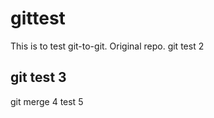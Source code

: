 # gittest

This is to test git-to-git.
Original repo.
git test 2 

## git test 3
git merge 4
test 5

